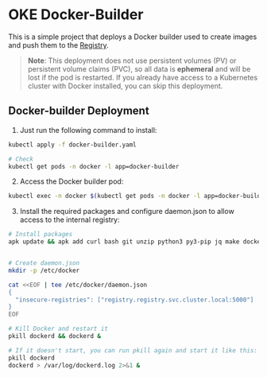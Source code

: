 # OKE Docker-Builder

This is a simple project that deploys a Docker builder used to create images and push them to the [Registry](https://github.com/brunoashihara/kubernetes/tree/main/registry).

> **Note**:
> This deployment does not use persistent volumes (PV) or persistent volume claims (PVC), so all data is **ephemeral** and will be lost if the pod is restarted.
> If you already have access to a Kubernetes cluster with Docker installed, you can skip this deployment.

## Docker-builder Deployment

1. Just run the following command to install:
```bash
kubectl apply -f docker-builder.yaml

# Check
kubectl get pods -n docker -l app=docker-builder
```

2. Access the Docker builder pod:
```bash
kubectl exec -n docker $(kubectl get pods -n docker -l app=docker-builder -o jsonpath="{.items[0].metadata.name}") -it -- sh
```

3. Install the required packages and configure daemon.json to allow access to the internal registry:
```bash
# Install packages
apk update && apk add curl bash git unzip python3 py3-pip jq make docker


# Create daemon.json
mkdir -p /etc/docker

cat <<EOF | tee /etc/docker/daemon.json
{
  "insecure-registries": ["registry.registry.svc.cluster.local:5000"]
}
EOF

# Kill Docker and restart it
pkill dockerd && dockerd &

# If it doesn't start, you can run pkill again and start it like this:
pkill dockerd
dockerd > /var/log/dockerd.log 2>&1 & 
```
